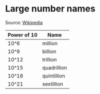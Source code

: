 # Large number names

Source: [Wikipedia](https://en.wikipedia.org/wiki/Long_and_short_scales#Scale_naming_American_English_vs_European_English)

| Power of 10 | Name        |
| ----------- | ----------- |
| 10^6        | million     |
| 10^9        | billion     |
| 10^12       | trillion    |
| 10^15       | quadrillion |
| 10^18       | quintillion |
| 10^21       | sextillion  |
